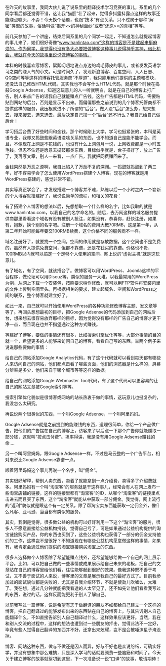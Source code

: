 在昨天的故事里，我同大伙儿说了说系里的翻译技术学习竞赛的事儿，系里的几个同学看后都还觉得不错，这让我“猫胆”壮了起来，觉得多抖露抖露点这样的故事还能赚点噱头，不孬！今天换个话题，也跟“技术”有点关系，只不过属于那种“解密”类型的故事，俗话叫做“揭开××的神秘面纱”或者“还原××的真相”等等。

前几天参加了一个讲座，结束后同系里的几个同学一起走，不知道怎么就提起博客的事儿来了，她们很好奇像“www.hanlintao.com”这样的博客是不是建起来挺麻烦的。作为同学，我觉得也没有多大必要把做博客这种事儿说得神乎其神，借此机会，我就在今天的故事里说说做博客的事情。

本科的时候喜欢写博客，絮絮叨叨地说点身边的鸡毛蒜皮的事儿，或者发发英语学习之类的赚人气的小文。可是时间久了，发现新浪博客、百度空间、人人日志、QQ空间等等这样的博客托管服务商“不厚道”，我只能用他们提供的主题和模块，还没法自己修改HTML代码。其实我也不会写什么HTML代码，就是那个时候在捣鼓Google Adsense，知道这玩意儿的人一听就明白，就是在自己的博客上打广告，别人来点广告的话我自己就能赚点广告钱。这些广告都是HTML代码，需要粘贴到网站的后台，否则是显示不出来。而偏偏那些之前说到的几个博客托管商都不提供这样的服务，我压根就进不了所谓的“后台”。做人没“后台”怎么办，想来想去，搜来搜去，选来选去，最后决定自己搭一个“后台”还不行么？我自己给自己做后台！

学习搭后台费了好些时间和金钱。那个时候刚上大学，学习也挺紧张的，本科是英语专业，我却又捣鼓些跟英语没啥关系的东西，也不知道自己是能不能学会。而且，不像现在上网是不花钱的，也没有什么上网包月一说，上网收费都是一小时五毛钱。但忍不住还是愿意去捣鼓那类东西，目标似乎就是，台子搭好了，放上广告了，我再写文章，别人一来看，一点广告，我就把网费赚回来了。

金钱果然是万恶之源啊，我自此陷入了万劫不复的深渊。一捣鼓就捣鼓到了两三年，好不容易学会了怎么使用WordPress搭建个人博客。现在的博客就是用WordPress搭建的，感觉非常不错。

其实等真正学会了，才发现搭建一个博客并不难，熟练以后一个小时之内一个崭新的个人博客就搭建好了，我说说简单的流程，和相关的花费：

有了搭建个人博客的想法以后，先想想取一个什么样的名字，比如我取的就是www.hanlintao.com，以我自己的名字命名的。随后，去万网这样的域名服务提供商那里看看这个域名有没有被别人抢注，如果没有，恭喜你，赶快注册，如果有，抱歉，换个别的名字吧。注册一个域名的费用大概70RMB，这是第一年，从第二年开始可能每年要交100RMB续费，这个价格不同的服务商不一样。

域名注册好了，就要找一个空间。空间的作用就是存放数据，这个空间也不是免费的，虽然有人提供免费空间，但都不靠谱，还是花钱买的靠谱。价格也不贵，100RMB以内就可以搞定一个足够个人使用的空间。网上说的“虚拟主机”就是这玩意儿。

有了域名，有了空间，就该搭台了。做博客可以用WordPress、Joomla这样的平台程序，做论坛可以用Discuz等，类似的服务一大堆。以我最常用的WordPress为例，从网上下载一个安装包，按照要求稍作修改，就可以用FTP软件将安装包里的文件上传到空间里头。再根据相关的要求，建立起域名、空间和WordPress之间的联系，整个博客就建立好了。

如此一来，自己就可以开始使用WordPress的各种功能修改博客主题、发文章等等了。再回头想想最初的目标，把Google Adsense的代码添加到自己的网站后台，想来想去很容易放弃那样的目标，因为觉得没有那样的广告自己的博客才更干净一点，而且现在也并不指望通过这种方式赚钱。

等建好了博客，要做的事情还有很多，比如搜索引擎优化等等，大部分事情的目的就一个，希望更多的人能够来访问自己的博客，看看自己写的东西。举两个例子来说说那些要做的事情：

给自己的网站添加Google Analytics代码，有了这个代码就可以看到每天都有哪些人来访问自己的网站，他们都点击看了哪些页面，他们的浏览器是什么样的，屏幕分辨率是多少，他们来自于哪个城市等等这样的数据。

给自己的网站添加Google Webmaster Tool代码，有了这个代码可以更容易的让自己的网站文章被Google索引等等。

搜索引擎优化貌似是很博客或网站的站长热衷于做的事情，这玩意儿也挺复杂的，我没怎么太研究。

再说说两个很类似的东西，一个叫Google Adsense，一个叫阿里妈妈。

Google Adsense就是之前提到的能赚钱的东西，道理很简单，你给一个产品做广告，把他们的广告摆在自己的博客上，访客来了以后点一下那个广告你就能赚取一部分钱，这就叫“按点击付费”。坦率得讲，我是没有用Google Adsense赚钱的命….

另一个叫阿里妈妈，跟Google Adsense一样，不过是马云整的一个广告平台，相对来说比Google Adsense靠谱一点。

顺着阿里妈妈这个事儿再说一个名字，叫“佣金”。

其实很好解释，帮别人卖东西，卖着了就能拿到一点介绍费，卖得多了介绍费就多。阿里妈妈有一个叫“淘宝客”的服务就是干这样事儿，经常会有人在网上发布一些淘宝店铺的链接，这样的链接里都有“淘宝客”的ID，从哪个“淘宝客”的链接里点击进去而且买了东西，这个“淘宝客”就能从中获取一部分佣金。我觉得，网上流行的“返利”貌似就是跟这个有一定关系。除了帮淘宝卖东西能获取一定佣金外，像什么凡客、亚马逊、当当都有类似的服务。

其实，我倒是觉得，很多做公益的机构可以好好利用一下这个“淘宝客”的服务，很多人不愿意直接给公益机构捐钱，觉得自己亏了，可是如果通过公益机构提供的淘宝链接购买产品，你的东西也买到了，这些公益机构也获得了一部分的佣金支持他们的工作，这样岂不是很好？不知道现在有哪些公益机构愿意做这样的事情，如果有，我肯定会通过他们提供的淘宝链接购买淘宝上的东西。

很多人选择做个人博客除了希望能赚点钱外，还希望能够给做一个自己的网上展示平台。比如，可以把自己做的一些事情或成果展示给自己未来的老板，把自己的文章贴在自己的博客里给他们看，往往能够起到很好的效果。像我这种既不善于考试，又不善于面试的人来说，博客里的文章是展示我自己的最好方式了。目前我参加过的面试貌似都是失败的，尤其是自我介绍环节，不就是使劲儿吹嘘么，太难了。我在想，通过几分钟就能把我看透的人太罕见了，还不如先让他们看看我写过的东西，说过的话，这样反而能更利于别人了解自己。

以前我写过一篇博客，说是希望有志于做翻译的朋友不如都给自己建立一个这样的博客，把自己翻译过的能够发布出来的东西贴在自己的博客上，与其告诉别人自己能翻译什么，不如直接告诉别人自己翻译过什么，这样效果应该更好。当然，我在和别人交流的过程中，这样的想法也遭到过一些朋友的抨击，觉得此法不一定好，毕竟有些人觉得自己翻译的东西并不好，还拿出来炫耀，岂不是会被唾沫星子淹没掉。

博客、网站这种东西，做与不做还是因人而异，好与不好也是众说纷纭，可确实好学，并没有想象中那么难搞，只是深入学习的话就要颇费一些脑筋和时间了。今天关于建立博客的故事就絮叨到这里，下一次准备说一说“口译”的故事，敬请期待！